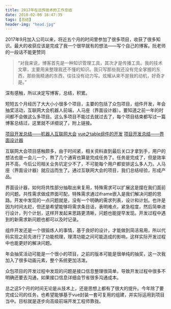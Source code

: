 ```yaml
---
title: 2017年在远传技术的工作总结
date: 2018-02-06 16:47:35
tags: [总结]
header-img: "head.jpg"
---
```


2017年9月加入公司以来，将近五个月的时间里参加了很多项目，收获了很多知识。最大的收获应该是完成了我一个很早就有的想法——写个自己的博客。阮老师的一段话不能更赞同

> “对我来说，博客首先是一种知识管理工具，其次才是传播工具。我的技术文章，主要用来整理我还不懂的知识。我只写那些我还没有完全掌握的东西，那些我精通的东西，往往没有动力写。炫耀从来不是我的动机，好奇才是。”

深有感触，所以决定写博客，总结，积累。

短短五个月经历了大大小小很多个项目，主要的包括了众包项目，组件开发，年会抽奖活动，互联网大会机器人前端，人马座（界面设计器）。要知道之前一年的时间都不会做这么多项目。这么多项目不能过去就过去了，每个项目结束都写过一篇博客总结过，这里就不详细说了，附上链接。

[项目开发总结——机器人互联网大会](https://123sky.github.io/2018/01/16/01/20180116/)
[vue之table组件的开发](https://123sky.github.io/2018/01/15/01/20180115/)
[项目开发总结——界面设计器](https://123sky.github.io/2018/02/07/02/20180207/)

互联网大会项目感触颇多，由于时间紧，相关资料直到最后关口才拿到手，用户的想法也是一会儿一个，熬了几个通宵也算是完成任务了。任务是完成了，但是效率并不高，今后公司相关业务坑定少不了，不可能每个用户都安排这么多人力。人马座（界面设计器）就应运而生了。通过互联网大会的项目，我们总结经验，形成产品。

界面设计器，如何将共性部分抽取出来复用，特殊需求可以扩展这是摆在我们面前的问题。共性需求做成界面可配，特殊需求通过iframe嵌入是我们解决问题的思路。开发中发现的一点问题就是，没有一个明确的需求列表，设计和计划。也许是因为时间太赶，但还是希望能够将需求条目话，表明难点，紧急程度，然后简单进行设计，列个计划，这样开发起来思路更清晰，问题也能提早发现。开发过程中遇到的新需求新问题也都可以及时记录。

组件开发还是一个很锻炼人的事情，基于良好的设计，才能做到简洁易用，所以代码实现之前先进行了功能梳理，理清功能之间可能造成的影响，这样实际开发过程中也能更好的解决问题。

年会抽奖活动可能是一个很小的项目，之前的版本可能是很单纯的抽奖，这一次我加入了很多动画元素，整个系统更加活泼。

众包项目的开发过程中发现的问题是接口信息整理很简单，导致开发过程中很多不明确还要去沟通，如果接口信息详细会节省很多沟通成本。

总之这5个月的时间无论是从技术上，还是思想上都有了很大的提升。今年除了要完成公司的任务，也希望能够基于vue封装一套可复用的组建，并实际运用到项目当中。目标就是逐步向高级前端开发工程师靠拢。